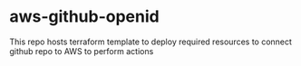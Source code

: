 # aws-github-openid
This repo hosts terraform template to deploy required resources to connect github repo to AWS to perform actions
